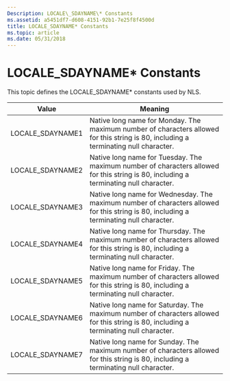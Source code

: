 ```yaml
---
Description: LOCALE\_SDAYNAME\* Constants
ms.assetid: a5451df7-d608-4151-92b1-7e25f8f4500d
title: LOCALE_SDAYNAME* Constants
ms.topic: article
ms.date: 05/31/2018
---
```


# LOCALE\_SDAYNAME\* Constants

This topic defines the LOCALE\_SDAYNAME\* constants used by NLS.



| Value             | Meaning                                                                                                                                 |
|-------------------|-----------------------------------------------------------------------------------------------------------------------------------------|
| LOCALE\_SDAYNAME1 | Native long name for Monday. The maximum number of characters allowed for this string is 80, including a terminating null character.    |
| LOCALE\_SDAYNAME2 | Native long name for Tuesday. The maximum number of characters allowed for this string is 80, including a terminating null character.   |
| LOCALE\_SDAYNAME3 | Native long name for Wednesday. The maximum number of characters allowed for this string is 80, including a terminating null character. |
| LOCALE\_SDAYNAME4 | Native long name for Thursday. The maximum number of characters allowed for this string is 80, including a terminating null character.  |
| LOCALE\_SDAYNAME5 | Native long name for Friday. The maximum number of characters allowed for this string is 80, including a terminating null character.    |
| LOCALE\_SDAYNAME6 | Native long name for Saturday. The maximum number of characters allowed for this string is 80, including a terminating null character.  |
| LOCALE\_SDAYNAME7 | Native long name for Sunday. The maximum number of characters allowed for this string is 80, including a terminating null character.    |



 

 

 



